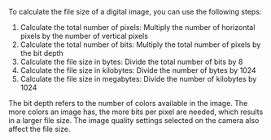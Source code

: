 To calculate the file size of a digital image, you can use the following steps:

1. Calculate the total number of pixels: Multiply the number of horizontal pixels by the number of vertical pixels
2. Calculate the total number of bits: Multiply the total number of pixels by the bit depth
3. Calculate the file size in bytes: Divide the total number of bits by 8
4. Calculate the file size in kilobytes: Divide the number of bytes by 1024
5. Calculate the file size in megabytes: Divide the number of kilobytes by 1024 

The bit depth refers to the number of colors available in the image. The more colors an image has, the more bits per pixel are needed, which results in a larger file size. The image quality settings selected on the camera also affect the file size.